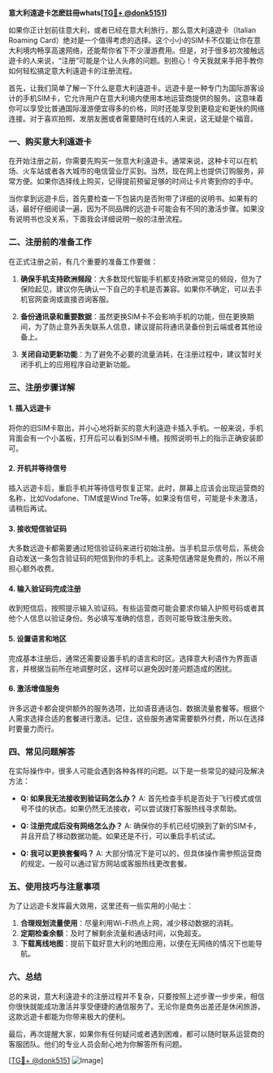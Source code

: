 **意大利遠遊卡怎麽註冊whats[[TG💪+ @donk5151](https://t.me/s/donk5151)]**

如果你正计划前往意大利，或者已经在意大利旅行，那么意大利遠遊卡（Italian Roaming Card）绝对是一个值得考虑的选择。这个小小的SIM卡不仅能让你在意大利境内畅享高速网络，还能帮你省下不少漫游费用。但是，对于很多初次接触远遊卡的人来说，“注册”可能是个让人头疼的问题。别担心！今天我就来手把手教你如何轻松搞定意大利遠遊卡的注册流程。

首先，让我们简单了解一下什么是意大利遠遊卡。远遊卡是一种专门为国际游客设计的手机SIM卡，它允许用户在意大利境内使用本地运营商提供的服务。这意味着你可以享受比普通国际漫游便宜得多的价格，同时还能享受到更稳定和更快的网络连接。对于喜欢拍照、发朋友圈或者需要随时在线的人来说，这无疑是个福音。

### **一、购买意大利遠遊卡**

在开始注册之前，你需要先购买一张意大利遠遊卡。通常来说，这种卡可以在机场、火车站或者各大城市的电信营业厅买到。当然，现在网上也提供订购服务，非常方便。如果你选择线上购买，记得提前预留足够的时间让卡片寄到你的手中。

当你拿到远遊卡后，首先要检查一下包装内是否附带了详细的说明书。如果有的话，最好仔细阅读一遍，因为不同品牌的远遊卡可能会有不同的激活步骤。如果没有说明书也没关系，下面我会详细说明一般的注册流程。

### **二、注册前的准备工作**

在正式注册之前，有几个重要的准备工作要做：

1. **确保手机支持欧洲频段**：大多数现代智能手机都支持欧洲常见的频段，但为了保险起见，建议你先确认一下自己的手机是否兼容。如果你不确定，可以去手机官网查询或直接咨询客服。

2. **备份通讯录和重要数据**：虽然更换SIM卡不会影响手机的功能，但在更换期间，为了防止意外丢失联系人信息，建议提前将通讯录备份到云端或者其他设备上。

3. **关闭自动更新功能**：为了避免不必要的流量消耗，在注册过程中，建议暂时关闭手机上的应用程序自动更新功能。

### **三、注册步骤详解**

#### **1. 插入远遊卡**

将你的旧SIM卡取出，并小心地将新买的意大利遠遊卡插入手机。一般来说，手机背面会有一个小盖板，打开后可以看到SIM卡槽。按照说明书上的指示正确安装即可。

#### **2. 开机并等待信号**

插入远遊卡后，重启手机并等待信号恢复正常。此时，屏幕上应该会出现运营商的名称，比如Vodafone、TIM或是Wind Tre等。如果没有信号，可能是卡未激活，请稍后再试。

#### **3. 接收短信验证码**

大多数远遊卡都需要通过短信验证码来进行初始注册。当手机显示信号后，系统会自动发送一条包含验证码的短信到你的手机上。这条短信通常是免费的，所以不用担心额外收费。

#### **4. 输入验证码完成注册**

收到短信后，按照提示输入验证码。有些运营商可能会要求你输入护照号码或者其他个人信息以验证身份。务必填写准确的信息，否则可能导致注册失败。

#### **5. 设置语言和地区**

完成基本注册后，通常还需要设置手机的语言和时区。选择意大利语作为界面语言，并根据当前所在地调整时区，这样可以避免因时差问题造成的困扰。

#### **6. 激活增值服务**

许多远遊卡都会提供额外的服务选项，比如语音通话包、数据流量套餐等。根据个人需求选择合适的套餐进行激活。记住，这些服务通常需要额外付费，所以在选择时要量力而行。

### **四、常见问题解答**

在实际操作中，很多人可能会遇到各种各样的问题。以下是一些常见的疑问及解决方法：

- **Q: 如果我无法接收到验证码怎么办？**
  A: 首先检查手机是否处于飞行模式或信号不佳的状态。如果仍然无法接收，可以尝试拨打客服热线寻求帮助。

- **Q: 注册完成后没有网络怎么办？**
  A: 确保你的手机已经切换到了新的SIM卡，并且开启了移动数据功能。如果还是不行，可以重启手机试试。

- **Q: 我可以更换套餐吗？**
  A: 大部分情况下是可以的，但具体操作需参照运营商的规定。一般可以通过官方网站或客服热线更改套餐。

### **五、使用技巧与注意事项**

为了让远遊卡发挥最大效用，这里还有一些实用的小贴士：

1. **合理规划流量使用**：尽量利用Wi-Fi热点上网，减少移动数据的消耗。
2. **定期检查余额**：及时了解剩余流量和通话时间，以免超支。
3. **下载离线地图**：提前下载好意大利的地图应用，以便在无网络的情况下也能导航。

### **六、总结**

总的来说，意大利遠遊卡的注册过程并不复杂，只要按照上述步骤一步步来，相信你很快就能成功激活并享受便捷的通信服务了。无论你是商务出差还是休闲旅游，这款远遊卡都能为你带来极大的便利。

最后，再次提醒大家，如果你有任何疑问或者遇到困难，都可以随时联系运营商的客服团队。他们的专业人员会耐心地为你解答所有问题。

[[TG💪+ @donk5151](https://t.me/s/donk5151) ![Image](https://i.postimg.cc/rwNCRYN7/Snipaste-2025-04-30-17-27-05.png)]